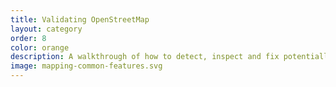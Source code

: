 ```yaml
---
title: Validating OpenStreetMap
layout: category
order: 8
color: orange
description: A walkthrough of how to detect, inspect and fix potentially harmful changes in OpenStreetMap.
image: mapping-common-features.svg
---
```

